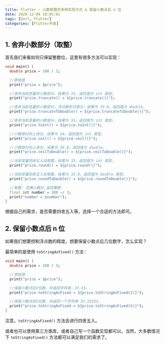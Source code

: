 ```yaml
---
title: Flutter ~ 小数取整的多种实现方式 & 保留小数点后 n 位
date: 2020-12-04 18:05:01
tags: [Dart, Flutter]
categories: [Flutter开发]
---
```


## 1. 舍弃小数部分（取整）

首先我们来看如何只保留整数位，这里有很多方法可以实现：

```dart
void main() {
  double price = 100 / 3;

  //原始值
  print("price = $price");

  //舍弃当前变量的小数部分，结果为 33。返回值为 int 类型。
  print("price.truncate() = ${price.truncate()}");

  //舍弃当前变量的小数部分，浮点数形式表示，结果为 33.0。返回值为 double。
  print("price.truncateToDouble() = ${price.truncateToDouble()}");

  //舍弃当前变量的小数部分，结果为 33。返回值为 int 类型。
  print("price.toInt() = ${price.toInt()}");

  //小数部分向上进位，结果为 34。返回值为 int 类型。
  print("price.ceil() = ${price.ceil()}");

  //小数部分向上进位，结果为 34.0。返回值为 double。
  print("price.ceilToDouble() = ${price.ceilToDouble()}");

  //当前变量四舍五入后取整，结果为 33。返回值为 int 类型。
  print("price.round() = ${price.round()}");

  //当前变量四舍五入后取整，结果为 33.0。返回值为 double 类型。
  print("price.roundToDouble() = ${price.roundToDouble()}");

  //取整: 忽略小数位,返回整数
  final int number = 100 ~/ 3;
  print("number = $number");
}
```

根据自己的需求，是否需要四舍五入等，选择一个合适的方法即可。

## 2. 保留小数点后 n 位

如果我们想要控制浮点数的精度，想要保留小数点后几位数字，怎么实现？

最简单的是使用 `toStringAsFixed()` 方法：

```dart
void main() {
  double price = 100 / 3;

  //原始值
  print("price = $price");

  //保留小数点后2位数，并返回字符串：33.33。
  print("price.toStringAsFixed = ${price.toStringAsFixed(2)}");

  //保留小数点后5位数，并返回一个字符串 33.33333。
  print("price.toStringAsFixed = ${price.toStringAsFixed(5)}");
}
```

注意，`toStringAsFixed()` 方法会进行四舍五入。

或者也可以使用第三方类库，或者自己写一个函数实现都可以。当然，大多数情况下 `toStringAsFixed()` 方法都可以满足我们的需求了。
